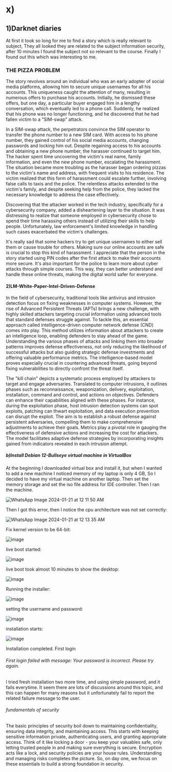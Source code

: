 # x)

## 1)Darknet diaries

At first it took so long for me to find a story which is really relevant to subject, They all looked they are related to the subject information security, after 10 minutes I 
found the subject not so relevant to the course. Finally I found out this which was interesting to me.

### THE PIZZA PROBLEM

The story revolves around an individual who was an early adopter of social media platforms, allowing him to secure unique usernames for all his accounts. This uniqueness caught the attention of many, resulting in numerous offers to purchase his accounts. Initially, he dismissed these offers, but one day, a particular buyer engaged him in a lengthy conversation, which eventually led to a phone call. Suddenly, he realized that his phone was no longer functioning, and he discovered that he had fallen victim to a "SIM-swap" attack.

In a SIM-swap attack, the perpetrators convince the SIM operator to transfer the phone number to a new SIM card. With access to his phone number, they gained control of his social media accounts, changing passwords and locking him out. Despite regaining access to his accounts and obtaining a new phone number, the harasser continued to target him. The hacker spent time uncovering the victim's real name, family information, and even the new phone number, escalating the harassment.
The situation became more troubling as the harasser began ordering pizzas to the victim's name and address, with frequent visits to his residence. The victim realized that this form of harassment could escalate further, involving false calls to taxis and the police. The relentless attacks extended to the victim's family, and despite seeking help from the police, they lacked the necessary knowledge to address the case effectively.

Discovering that the attacker worked in the tech industry, specifically for a cybersecurity company, added a disheartening layer to the situation. It was distressing to realize that someone employed in cybersecurity chose to spend their time harassing others instead of utilizing their skills to help people. Unfortunately, law enforcement's limited knowledge in handling such cases exacerbated the victim's challenges.

It's really sad that some hackers try to get unique usernames to either sell them or cause trouble for others. Making sure our online accounts are safe is crucial to stop this kind of harassment. I appreciate that the person in the story started using PIN codes after the first attack to make their accounts more secure. It's also important for the police to learn more about cyber attacks through simple courses. This way, they can better understand and handle these online threats, making the digital world safer for everyone.

#### 2)LM-White-Paper-Intel-Driven-Defense 

In the field of cybersecurity, traditional tools like antivirus and intrusion detection focus on fixing weaknesses in computer systems. However, the rise of Advanced Persistent Threats (APTs) brings a new challenge, with highly skilled attackers targeting crucial information using advanced tools that standard defenses struggle against. To tackle this, an essential approach called intelligence-driven computer network defense (CND) comes into play. This method utilizes information about attackers to create an intelligence loop, enabling defenders to stay ahead of the game. Understanding the various phases of attacks and linking them into broader patterns improves defense effectiveness, not only reducing the likelihood of successful attacks but also guiding strategic defense investments and offering valuable performance metrics. The intelligence-based model proves especially crucial in countering advanced threats, going beyond fixing vulnerabilities to directly confront the threat itself.

The "kill chain" depicts a systematic process employed by attackers to target and engage adversaries. Translated to computer intrusions, it outlines phases such as reconnaissance, weaponization, delivery, exploitation, installation, command and control, and actions on objectives. Defenders can enhance their capabilities aligned with these phases. For instance, during the exploitation phase, host intrusion detection systems can spot exploits, patching can thwart exploitation, and data execution prevention can disrupt the exploit. The aim is to establish a robust defense against persistent adversaries, compelling them to make comprehensive adjustments to achieve their goals. Metrics play a pivotal role in gauging the effectiveness of defensive actions and increasing the cost for attackers. The model facilitates adaptive defense strategies by incorporating insights gained from indicators revealed in each intrusion attempt.

##### b)Install Debian 12-Bullseye virtual machine in VirtualBox

At the beginning I downloaded virtual box and install it, but when I wanted to add a new machine I noticed memory of my laptop is only 4 GB, So I decided to have my virtual machine on another laptop. Then set the memory storage and set the iso file address for IDE controller. Then I ran the machine.

![WhatsApp Image 2024-01-21 at 12 11 50 AM](https://github.com/KianaMo/Information-security-HW/assets/103313085/9d69c5a3-0c71-46a9-b758-8acafd796f55)

Then I got this error, then I notice the cpu architecture was not set correctly:

![WhatsApp Image 2024-01-21 at 12 13 35 AM](https://github.com/KianaMo/Information-security-HW/assets/103313085/8143fd78-eaca-4b3e-9cfc-5a095f6452ba)

Fix kernel version to be 64-bit:

![image](https://github.com/KianaMo/Information-security-HW/assets/103313085/d85ddafd-7568-4e20-b9a5-cb60ec6081d3)

live boot started:

![image](https://github.com/KianaMo/Information-security-HW/assets/103313085/706e31c3-ca5e-45c9-b34e-71eb39edef1f)


live boot took almost 10 minutes to show the desktop:

![image](https://github.com/KianaMo/Information-security-HW/assets/103313085/3b4b72b5-89e9-4310-8715-efb85b4ff650)

Running the installer:

![image](https://github.com/KianaMo/Information-security-HW/assets/103313085/6747444f-2f22-415c-807c-13a2f957ef61)

setting the username and password:

![image](https://github.com/KianaMo/Information-security-HW/assets/103313085/87538d6e-0e22-44f9-bd4a-a6a743500a25)

installation starts:

![image](https://github.com/KianaMo/Information-security-HW/assets/103313085/8b9f9c4b-eba6-4731-9c9c-05a5c1213f9d)

Installation completed. First login

###### First login failed with message: Your password is incorrect. Please try again.
I tried fresh installation two more time, and using simple password, and it fails everytime. 
It seem there are lots of discussions around this topic, and this can happen for many reasons but it unfortunately fail to report the related failure message to the user.

######  fundamentals of security
The basic principles of security boil down to maintaining confidentiality, ensuring data integrity, and maintaining access. This starts with keeping sensitive information private, authenticating users, and granting appropriate access. Think of it like locking a door - you keep your valuables safe, only letting trusted people in and making sure everything is secure. Encryption acts like a lock, and security policies are your house rules. Understanding and managing risks completes the picture. So, on day one, we focus on these essentials to build a strong foundation in security.











